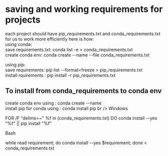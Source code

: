 # saving and working requirements for projects
each project should have pip_requirements.txt and conda_requirements.txt for us to work more efficiently here is how:<br />
using conda:<br />
save requirements.txt: conda list -e > conda_requirements.txt<br />
create conda env: conda create --name --file conda_requirements.txt<br />

using pip:<br />
save requirements: pip list --format=freeze > pip_requirements.txt<br />
install rquirements : pip install -r pip_requirements.txt<br />


## To install from  conda_requirements to conda env 
create conda env using : conda create --name <env name> <br />
install pip for conda using : conda install pip br />
Windows <br />

FOR /F "delims=~" %f in (conda_requirements.txt) DO conda install --yes "%f" || pip install "%f"<br />

Bash<br />

while read requirement; do conda install --yes $requirement; done < conda_requirements.txt<br />
